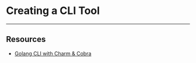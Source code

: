 # Creating a CLI Tool

---

## Resources

- [Golang CLI with Charm & Cobra](https://www.youtube.com/watch?v=yiFhQGJeRJk)